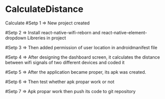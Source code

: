 # CalculateDistance
Calculate 
#Setp 1
=>  New project created

#Setp 2
=>  Install react-native-wifi-reborn and react-native-element-dropdown Libreries  in project

#Setp 3
=>  Then added permission of user location in androidmanifest file

#Setp 4
=>  After designing the dashboard screen, it calculates the distance between wifi signals of two different devices and coded it

#Setp 5
=>  After the application became proper, its apk was created.

#Setp 6
=>  Then test whether apk propar work or not

#Setp 7
=>  Apk propar work then push its code to git repository
